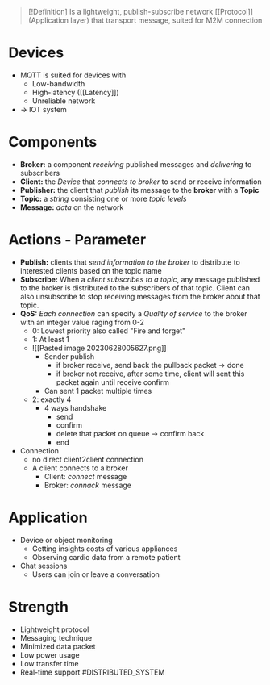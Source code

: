 > [!Definition]
> Is a lightweight, publish-subscribe network [[Protocol]](Application layer) that transport message, suited for M2M connection
# Devices
* MQTT is suited for devices with 
	* Low-bandwidth
	* High-latency ([[Latency]])
	* Unreliable network
* -> IOT system
# Components
* **Broker:** a component *receiving* published messages and *delivering* to subscribers
* **Client:** the _Device_ that _connects to broker_ to send or receive information
* **Publisher:** the client that _publish_ its message to the **broker** with a **Topic**
* **Topic:** a _string_ consisting one or more _topic levels_
* **Message:** _data_ on the network
# Actions - Parameter
* **Publish:** clients that *send information to the broker* to distribute to interested clients based on the topic name
* **Subscribe:** When a _client subscribes to a topic_, any message published to the broker is distributed to the subscribers of that topic. Client can also unsubscribe to stop receiving messages from the broker about that topic.
* **QoS:** _Each connection_ can specify a _Quality of service_ to the broker with an integer value raging from 0-2
	* 0: Lowest priority also called "Fire and forget"
	* 1: At least 1
	* ![[Pasted image 20230628005627.png]]
		* Sender publish
			* if broker receive, send back the pullback packet -> done
			* if broker not receive, after some time, client will sent this packet again until receive confirm
		* Can sent 1 packet multiple times
	* 2: exactly 4
		* 4 ways handshake
			* send
			* confirm
			* delete that packet on queue -> confirm back
			* end 
* Connection 
	* no direct client2client connection
	* A client connects to a broker
		* Client: _connect_ message
		* Broker: _connack_ message
# Application
* Device or object monitoring
	* Getting insights costs of various appliances
	* Observing cardio data from a remote patient
* Chat sessions
	* Users can join or leave a conversation

# Strength
* Lightweight protocol
* Messaging technique
* Minimized data packet
* Low power usage
* Low transfer time
* Real-time support
#DISTRIBUTED_SYSTEM 